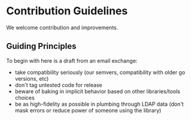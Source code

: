 # Contribution Guidelines

We welcome contribution and improvements.

## Guiding Principles

To begin with here is a draft from an email exchange:

 * take compatibility seriously (our semvers, compatibility with older go versions, etc)
 * don't tag untested code for release
 * beware of baking in implicit behavior based on other libraries/tools choices
 * be as high-fidelity as possible in plumbing through LDAP data (don't mask errors or reduce power of someone using the library)
